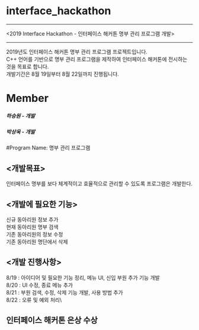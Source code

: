 # interface_hackathon

***
<2019 Interface Hackathon - 인터페이스 해커톤 명부 관리 프로그램 개발>
***

2019년도 인터페이스 해커톤 명부 관리 프로그램 프로젝트입니다.\
C++ 언어를 기반으로 명부 관리 프로그램을 제작하여 인터페이스 해커톤에 전시하는 것을 목표로 합니다.\
개발기간은 8월 19일부터 8월 22일까지 진행됩니다.

# Member
##### 하승원 - 개발
##### 박상욱 - 개발 

#Program Name: 명부 관리 프로그램

<개발목표>
----------
인터페이스 명부를 보다 체계적이고 효율적으로 관리할 수 있도록 프로그램은 개발한다.

<개발에 필요한 기능>
--------------------
신규 동아리원 정보 추가\
현재 동아리원 명부 검색\
기존 동아리원의 정보 수정\
기존 동아리원 명단에서 삭제

<개발 진행사항>
---------------
8/19 : 아이디어 및 필요한 기능 정리, 메뉴 UI, 신입 부원 추가 기능 개발\
8/20 : UI 수정, 종료 메뉴 추가\
8/21 : 부원 검색, 수정, 삭제 기능 개발, 사용 방법 추가\
8/22 : 오류 및 예외 처리\

인터페이스 해커톤 은상 수상
-----------------------------
